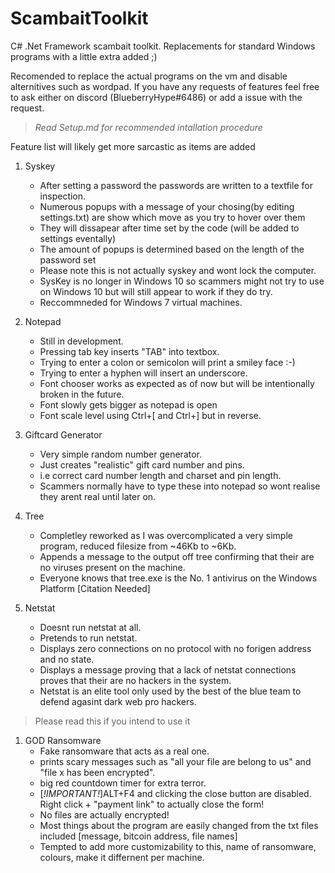 # ScambaitToolkit
C# .Net Framework scambait toolkit. Replacements for standard Windows programs with a little extra added ;)

Recomended to replace the actual programs on the vm and disable alternitives such as wordpad. If you have any requests of features feel free to ask either on discord (BlueberryHype#6486) or add a issue with the request.

> *Read Setup.md for recommended intallation procedure*

Feature list will likely get more sarcastic as items are added

1. Syskey
   * After setting a password the passwords are written to a textfile for inspection.
   * Numerous popups with a message of your chosing(by editing settings.txt) are show which move as you try to hover over them
   * They will dissapear after time set by the code (will be added to settings eventally)
   * The amount of popups is determined based on the length of the password set
   * Please note this is not actually syskey and wont lock the computer.
   * SysKey is no longer in Windows 10 so scammers might not try to use on Windows 10 but will still appear to work if they do try.
   * Reccommneded for Windows 7 virtual machines.
  
1. Notepad
   * Still in development.
   * Pressing tab key inserts "TAB" into textbox.
   * Trying to enter a colon or semicolon will print a smiley face :-)
   * Trying to enter a hyphen will insert an underscore.
   * Font chooser works as expected as of now but will be intentionally broken in the future.
   * Font slowly gets bigger as notepad is open
   * Font scale level using Ctrl+[ and Ctrl+] but in reverse.
   
1. Giftcard Generator
   * Very simple random number generator.
   * Just creates "realistic" gift card number and pins.
   * i.e correct card number length and charset and pin length.
   * Scammers normally have to type these into notepad so wont realise they arent real until later on.
   
1. Tree
   * Completley reworked as I was overcomplicated a very simple program, reduced filesize from ~46Kb to ~6Kb.
   * Appends a message to the output off tree confirming that their are no viruses present on the machine.
   * Everyone knows that tree.exe is the No. 1 antivirus on the Windows Platform [Citation Needed]
   
1. Netstat
   * Doesnt run netstat at all.
   * Pretends to run netstat.
   * Displays zero connections on no protocol with no forigen address and no state.
   * Displays a message proving that a lack of netstat connections proves that their are no hackers in the system.
   * Netstat is an elite tool only used by the best of the blue team to defend agasint dark web pro hackers.

> Please read this if you intend to use it
1. GOD Ransomware
   * Fake ransomware that acts as a real one.
   * prints scary messages such as "all your file are belong to us" and "file x has been encrypted".
   * big red countdown timer for extra terror.
   * [_!IMPORTANT!_]ALT+F4 and clicking the close button are disabled. Right click + "payment link" to actually close the form!
   * No files are actually encrypted!
   * Most things about the program are easily changed from the txt files included [message, bitcoin address, file names]
   * Tempted to add more customizability to this, name of ransomware, colours, make it differnent per machine.
